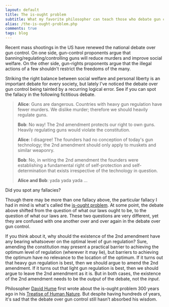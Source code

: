 ```yaml
---
layout: default
title: The is-ought problem
subtitle: What my favorite philosopher can teach those who debate gun control
alias: /the-is-ought-problem.php
comments: true
tags: blog
---
```


Recent mass shootings in the US have renewed the national debate over gun control. On one side, gun-control proponents argue that banning/regulating/controlling guns will reduce murders and improve social welfare. On the other side, gun-rights proponents argue that the illegal actions of a few shouldn't restrict the freedoms of the many.

Striking the right balance between social welfare and personal liberty is an important debate for every society, but lately I've noticed the debate over gun control being tainted by a recurring logical error. See if you can spot the fallacy in the following fictitious debate.

>**Alice**: Guns are dangerous. Countries with heavy gun regulation have fewer murders. We dislike murder; therefore we should heavily regulate guns.
>
>**Bob**: No way! The 2nd amendment protects our right to own guns. Heavily regulating guns would violate the constitution.
>
>**Alice**: I disagree! The founders had no conception of today's gun technology; the 2nd amendment should only apply to muskets and similar weaponry.
>
>**Bob**: No, in writing the 2nd amendment the founders were establishing a fundamental right of self-protection and self-determination that exists irrespective of the technology in question.
>
>**Alice and Bob**: yada yada yada ...

Did you spot any fallacies?

Though there may be more than one fallacy above, the particular fallacy I had in mind is what's called the [is-ought problem](http://en.wikipedia.org/wiki/Is%E2%80%93ought_problem). At some point, the debate above shifted from the question of what our laws ought to be, to the question of what our laws are. These two questions are very different, yet they are confused with one another over and over again in the debate over gun control.

If you think about it, why should the existence of the 2nd amendment have any bearing whatsoever on the optimal level of gun regulation? Sure, amending the constitution may present a practical barrier to achieving the optimum level of regulation (wherever it may lie), but barriers to achieving the optimum have no relevance to the location of the optimum. If it turns out that heavy gun regulation is best, then we should argue to amend the 2nd amendment. If it turns out that light gun regulation is best, then we should argue to leave the 2nd amendment as it is. But in both cases, the existence of the 2nd amendment needs to be the *output* of the debate, not the *input*.

Philosopher [David Hume](http://en.wikipedia.org/wiki/David_Hume) first wrote about the is-ought problem 300 years ago in his [Treatise of Human Nature](http://www.gutenberg.org/ebooks/4705). But despite having hundreds of years, it's sad that the debate over gun control still hasn’t absorbed his wisdom.